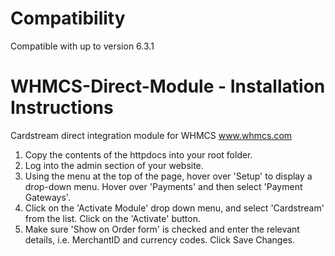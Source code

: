 Compatibility
===================

Compatible with up to version 6.3.1

WHMCS-Direct-Module - Installation Instructions
===================

Cardstream direct integration module for WHMCS www.whmcs.com

1. Copy the contents of the httpdocs into your root folder.
2. Log into the admin section of your website.
3. Using the menu at the top of the page, hover over 'Setup' to display a drop-down menu. Hover over 'Payments' and then select 'Payment Gateways'.
4. Click on the 'Activate Module' drop down menu, and select 'Cardstream' from the list. Click on the 'Activate' button.
5. Make sure 'Show on Order form' is checked and enter the relevant details, i.e. MerchantID and currency codes. Click Save Changes.
